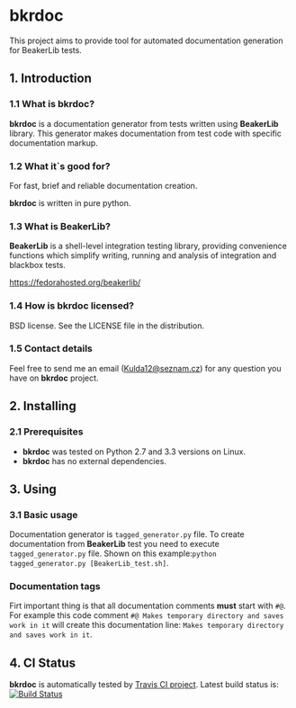 bkrdoc
======

This project aims to provide tool for automated documentation generation for BeakerLib tests.

## 1. Introduction
### 1.1 What is bkrdoc?
**bkrdoc** is a documentation generator from tests written using **BeakerLib** library. This generator makes documentation from test code with specific documentation markup.

### 1.2 What it`s good for?
For fast, brief and reliable documentation creation.  

**bkrdoc** is written in pure python.

### 1.3 What is BeakerLib?
**BeakerLib** is a shell-level integration testing library, providing convenience functions which simplify writing, running and analysis of integration and blackbox tests.

https://fedorahosted.org/beakerlib/

### 1.4 How is bkrdoc licensed?
BSD license. See the LICENSE file in the distribution.

### 1.5 Contact details
Feel free to send me an email (Kulda12@seznam.cz) for any question you have on **bkrdoc** project.   

## 2. Installing

### 2.1 Prerequisites
- **bkrdoc** was tested on Python 2.7 and 3.3 versions on Linux. 
- **bkrdoc** has no external dependencies.

## 3. Using
### 3.1 Basic usage
Documentation generator is `tagged_generator.py` file. To create documentation from **BeakerLib** test you need to execute `tagged_generator.py` file. Shown on this example:`python tagged_generator.py [BeakerLib_test.sh]`.

### Documentation tags
Firt important thing is that all documentation comments **must** start with `#@`. For example this code comment `#@ Makes temporary directory and saves work in it` will create this documentation line: `Makes temporary directory and saves work in it`.





## 4. CI Status
**bkrdoc** is automatically tested by [Travis CI project](https://travis-ci.org). Latest build status is: 
[![Build Status](https://travis-ci.org/rh-lab-q/bkrdoc.svg?branch=master)](https://travis-ci.org/rh-lab-q/bkrdoc)

